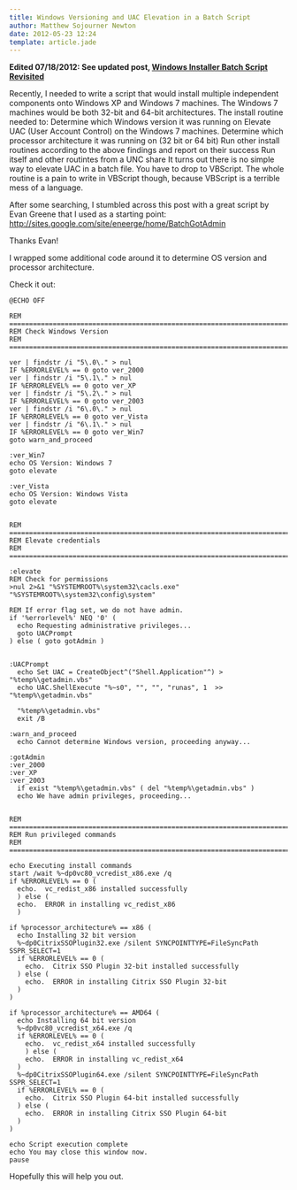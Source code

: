 ```yaml
---
title: Windows Versioning and UAC Elevation in a Batch Script
author: Matthew Sojourner Newton
date: 2012-05-23 12:24
template: article.jade
---
```


**Edited 07/18/2012: See updated post, [Windows Installer Batch Script Revisited](/post/27511333721/windows-installer-batch-script-revisited)**


Recently, I needed to write a script that would install multiple independent components onto Windows XP and Windows 7 machines. The Windows 7 machines would be both 32-bit and 64-bit architectures. 
The install routine needed to:
Determine which Windows version it was running on
Elevate UAC (User Account Control) on the Windows 7 machines.
Determine which processor architecture it was running on (32 bit or 64 bit)
Run other install routines according to the above findings and report on their success
Run itself and other routintes from a UNC share
It turns out there is no simple way to elevate UAC in a batch file. You have to drop to VBScript. The whole routine is a pain to write in VBScript though, because VBScript is a terrible mess of a language.

After some searching, I stumbled across this post with a great script by Evan Greene that I used as a starting point:
http://sites.google.com/site/eneerge/home/BatchGotAdmin

Thanks Evan!

I wrapped some additional code around it to determine OS version and processor architecture.

Check it out:

    @ECHO OFF

    REM ===========================================================================
    REM Check Windows Version
    REM ===========================================================================

    ver | findstr /i "5\.0\." > nul
    IF %ERRORLEVEL% == 0 goto ver_2000
    ver | findstr /i "5\.1\." > nul
    IF %ERRORLEVEL% == 0 goto ver_XP
    ver | findstr /i "5\.2\." > nul
    IF %ERRORLEVEL% == 0 goto ver_2003
    ver | findstr /i "6\.0\." > nul
    IF %ERRORLEVEL% == 0 goto ver_Vista
    ver | findstr /i "6\.1\." > nul
    IF %ERRORLEVEL% == 0 goto ver_Win7
    goto warn_and_proceed

    :ver_Win7
    echo OS Version: Windows 7
    goto elevate

    :ver_Vista
    echo OS Version: Windows Vista
    goto elevate


    REM ===========================================================================
    REM Elevate credentials
    REM ===========================================================================

    :elevate
    REM Check for permissions
    >nul 2>&1 "%SYSTEMROOT%\system32\cacls.exe" "%SYSTEMROOT%\system32\config\system"

    REM If error flag set, we do not have admin.
    if '%errorlevel%' NEQ '0' (
      echo Requesting administrative privileges...
      goto UACPrompt
    ) else ( goto gotAdmin )


    :UACPrompt
      echo Set UAC = CreateObject^("Shell.Application"^) > "%temp%\getadmin.vbs"
      echo UAC.ShellExecute "%~s0", "", "", "runas", 1  >> "%temp%\getadmin.vbs"
     
      "%temp%\getadmin.vbs"
      exit /B

    :warn_and_proceed
      echo Cannot determine Windows version, proceeding anyway...

    :gotAdmin
    :ver_2000
    :ver_XP
    :ver_2003
      if exist "%temp%\getadmin.vbs" ( del "%temp%\getadmin.vbs" )
      echo We have admin privileges, proceeding...


    REM ===========================================================================
    REM Run privileged commands
    REM ===========================================================================

    echo Executing install commands
    start /wait %~dp0vc80_vcredist_x86.exe /q
    if %ERRORLEVEL% == 0 (
      echo.  vc_redist_x86 installed successfully
      ) else ( 
      echo.  ERROR in installing vc_redist_x86
      )

    if %processor_architecture% == x86 (
      echo Installing 32 bit version
      %~dp0CitrixSSOPlugin32.exe /silent SYNCPOINTTYPE=FileSyncPath  SSPR_SELECT=1
      if %ERRORLEVEL% == 0 (
        echo.  Citrix SSO Plugin 32-bit installed successfully
      ) else (
        echo.  ERROR in installing Citrix SSO Plugin 32-bit
      )
    )

    if %processor_architecture% == AMD64 (
      echo Installing 64 bit version
      %~dp0vc80_vcredist_x64.exe /q
      if %ERRORLEVEL% == 0 (
        echo.  vc_redist_x64 installed successfully
        ) else ( 
        echo.  ERROR in installing vc_redist_x64
      )
      %~dp0CitrixSSOPlugin64.exe /silent SYNCPOINTTYPE=FileSyncPath SSPR_SELECT=1
      if %ERRORLEVEL% == 0 (
        echo.  Citrix SSO Plugin 64-bit installed successfully
      ) else (
        echo.  ERROR in installing Citrix SSO Plugin 64-bit
      )
    )

    echo Script execution complete
    echo You may close this window now.
    pause

Hopefully this will help you out.

